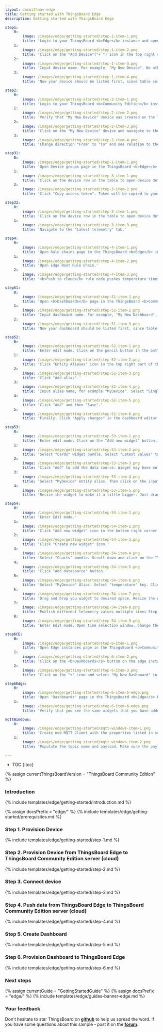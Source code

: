 ```yaml
---
layout: docwithnav-edge
title: Getting started with ThingsBoard Edge
description: Getting started with ThingsBoard Edge 

step1:
    0:
        image: /images/edge/getting-started/step-1-item-1.png 
        title: 'Login to your ThingsBoard <b>Edge</b> instance and open Devices page.'
    1:
        image: /images/edge/getting-started/step-1-item-2.png  
        title: 'Click on the "Add Device"("+`") icon in the top right corner of the table.'
    2:
        image: /images/edge/getting-started/step-1-item-3.png
        title: 'Input device name. For example, "My New Device". No other changes required at this time. Click "Add" to add the device.'
    3:
        image: /images/edge/getting-started/step-1-item-4.png
        title: 'Now your device should be listed first, since table sort devices using created time by default. '

step2:
    0:
        image: /images/edge/getting-started/step-2-item-1.png
        title: 'Login to your ThingsBoard <b>Community Edition</b> instance and open Devices page.'
    1:
        image: /images/edge/getting-started/step-2-item-2.png  
        title: 'Verify that "My New Device" device was created on the ThingsBoard Community Edition cloud.'
    2:
        image: /images/edge/getting-started/step-2-item-3.png
        title: 'Click on the "My New Device" device and navigate to the "Relations" tab.'
    3:
        image: /images/edge/getting-started/step-2-item-4.png
        title: 'Change direction "From" to "To" and see relation to the edge that has provisioned this device.'

step31:
    0:
        image: /images/edge/getting-started/step-1-item-1.png
        title: 'Open Device groups page in the ThingsBoard <b>Edge</b> instance.'
    1:
        image: /images/edge/getting-started/step-3-item-1.png
        title: 'Click on the device row in the table to open device details.'
    2:
        image: /images/edge/getting-started/step-3-item-2.png
        title: 'Click "Copy access token". Token will be copied to your clipboard. Save it to a safe place.'

step32:
    0:
        image: /images/edge/getting-started/step-3-item-1.png
        title: 'Click on the device row in the table to open device details.'
    1:
        image: /images/edge/getting-started/step-3-item-3.png
        title: 'Navigate to the "Latest telemetry" tab.'

step4:
    0:
        image: /images/edge/getting-started/step-4-item-1.png
        title: 'Open Rule chains page in the ThingsBoard <b>Edge</b> instance.'
    1:
        image: /images/edge/getting-started/step-4-item-2.png
        title: 'Open Edge Root Rule Chain.'
    2:
        image: /images/edge/getting-started/step-4-item-3.png
        title: '<b>Push to cloud</b> rule node pushes temperature timeseries data to the cloud once it is stored in local database.'

step51:
    0:
        image: /images/edge/getting-started/step-51-item-1.png
        title: 'Open <b>Dashboards</b> page in the ThingsBoard <b>Community Edition</b> server. Click on the "+" icon in the top right corner. Select "Create new dashboard".'
    1:
        image: /images/edge/getting-started/step-51-item-2.png
        title: 'Input dashboard name. For example, "My New Dashboard". Click "Add" to add the dashboard.'
    2:
        image: /images/edge/getting-started/step-51-item-3.png
        title: 'Now your dashboard should be listed first, since table sort dashboards using created time by default. Click on the "Open dashboard" icon.'

step52:
    0:
        image: /images/edge/getting-started/step-52-item-1.png
        title: 'Enter edit mode. Click on the pencil button in the bottom right corner.'
    1:
        image: /images/edge/getting-started/step-52-item-2.png
        title: 'Click "Entity Aliases" icon in the top right part of the screen. You will see empty list of Entity aliases.'
    2:
        image: /images/edge/getting-started/step-52-item-3.png
        title: 'Click "Add alias".'
    3:
        image: /images/edge/getting-started/step-52-item-4.png
        title: 'Input alias name, for example "MyDevice". Select "Single entity" Filter type. Select "Device" as Type and type "My New" to enable autocomplete. Choose your device from the auto-complete and click on the device.'        
    4:
        image: /images/edge/getting-started/step-52-item-5.png
        title: 'Click "Add" and then "Save".'        
    5:
        image: /images/edge/getting-started/step-52-item-6.png
        title: 'Finally, Click "Apply changes" in the dashboard editor to save the changes. Then you should enter edit mode again.'

step53:
    0:
        image: /images/edge/getting-started/step-53-item-1.png
        title: 'Enter edit mode. Click on the "Add new widget" button.'
    1:
        image: /images/edge/getting-started/step-53-item-2.png
        title: 'Select "Cards" widget bundle. Select "Latest values" tab. Click on the header of the Entities widget. The "Add Widget" window will appear.'
    2:
        image: /images/edge/getting-started/step-53-item-3.png
        title: 'Click "Add" to add the data source. Widget may have multiple data sources, but we will use only one in this case.'
    3:
        image: /images/edge/getting-started/step-53-item-4.png
        title: 'Select "MyDevice" entity alias. Then click on the input field to the right. The auto-complete with available data points will appear. Select "temperature" data point and click "Add".'        
    4:
        image: /images/edge/getting-started/step-53-item-5.png
        title: 'Resize the widget to make it a little bigger. Just drag the bottom right corner of the widget. You can also play with the advanced settings if you edit the widget.'

step54:
    0:
        image: /images/edge/getting-started/step-54-item-1.png
        title: 'Enter Edit mode.'
    1:
        image: /images/edge/getting-started/step-54-item-2.png
        title: 'Click "Add new widget" icon in the bottom right corner of the screen.'
    2:
        image: /images/edge/getting-started/step-54-item-3.png
        title: 'Click "Create new widget" icon.'
    3:
        image: /images/edge/getting-started/step-54-item-4.png
        title: 'Select "Charts" bundle. Scroll down and click on the "Timeseries - Flot" chart widget.'        
    4:
        image: /images/edge/getting-started/step-54-item-5.png
        title: 'Click "Add datasource" button.'
    5:
        image: /images/edge/getting-started/step-54-item-6.png
        title: 'Select "MyDevice" Alias. Select "temperature" key. Click "Add".'
    6:
        image: /images/edge/getting-started/step-54-item-7.png
        title: 'Drag and Drop you widget to desired space. Resize the widget. Apply changes.'
    7:
        image: /images/edge/getting-started/step-54-item-8.png
        title: 'Publish different telemetry values multiple times Step 2. Note that the widget displays only one minute of data by default.'
    8:
        image: /images/edge/getting-started/step-54-item-9.png
        title: 'Enter Edit mode. Open time selection window. Change the interval and aggregation function. Update the time window and apply changes.'

step6CE:
    0:
        image: /images/edge/getting-started/step-6-item-1.png
        title: 'Open Edge instances page in the ThingsBoard <b>Community Edition</b> server.'
    1:
        image: /images/edge/getting-started/step-6-item-2.png
        title: 'Click on the <b>Dashboards</b> button on the edge instance to open dashboards that are already assigned to this edge.'
    2:
        image: /images/edge/getting-started/step-6-item-3.png
        title: 'Click on the "+" icon and select "My New Dashboard" in the list. Now this dashboard is going to be provisioned to the edge.'

step6Edge:
    0:
        image: /images/edge/getting-started/step-6-item-5-edge.png
        title: 'Open "Dashboards" page in the ThingsBoard <b>Edge</b> UI. Open "My New Dashboard".'    
    1:
        image: /images/edge/getting-started/step-6-item-6-edge.png
        title: 'Verify that you see the same widgets that you have added on the cloud and temperature readings from the device.'

mqttWindows:
    0:
        image: /images/edge/getting-started/mqtt-windows-item-1.png
        title: 'Create new MQTT Client with the properties listed in screenshots below.'
    1:
        image: /images/edge/getting-started/mqtt-windows-item-2.png
        title: 'Populate the topic name and payload. Make sure the payload is a valid JSON document. Click "Publish" button.'

---
```


* TOC
{:toc}

{% assign currentThingsBoardVersion = "ThingsBoard Community Edition" %}

### Introduction

{% include templates/edge/getting-started/introduction.md %}

{% assign docsPrefix = "edge/" %}
{% include templates/edge/getting-started/prerequisites.md %}

### Step 1. Provision Device

{% include templates/edge/getting-started/step-1.md %}

### Step 2. Provision Device from ThingsBoard Edge to ThingsBoard Community Edition server (cloud)

{% include templates/edge/getting-started/step-2.md %}

### Step 3. Connect device

{% include templates/edge/getting-started/step-3.md %}

### Step 4. Push data from ThingsBoard Edge to ThingsBoard Community Edition server (cloud)

{% include templates/edge/getting-started/step-4.md %}

### Step 5. Create Dashboard

{% include templates/edge/getting-started/step-5.md %}

### Step 6. Provision Dashboard to ThingsBoard Edge

{% include templates/edge/getting-started/step-6.md %}

### Next steps

{% assign currentGuide = "GettingStartedGuide" %}
{% assign docsPrefix = "edge/" %}
{% include templates/edge/guides-banner-edge.md %}

### Your feedback

Don't hesitate to star ThingsBoard on **[github](https://github.com/thingsboard/thingsboard)** to help us spread the word.
If you have some questions about this sample - post it on the **[forum](https://groups.google.com/forum/#!forum/thingsboard)**.


